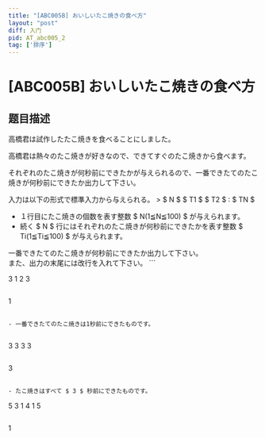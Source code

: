 ```yaml
---
title: "[ABC005B] おいしいたこ焼きの食べ方"
layout: "post"
diff: 入门
pid: AT_abc005_2
tag: ['排序']
---
```


# [ABC005B] おいしいたこ焼きの食べ方

## 题目描述

[problemUrl]: https://atcoder.jp/contests/abc005/tasks/abc005_2

 高橋君は試作したたこ焼きを食べることにしました。

 高橋君は熱々のたこ焼きが好きなので、できてすぐのたこ焼きから食べます。

 それぞれのたこ焼きが何秒前にできたかが与えられるので、一番できたてのたこ焼きが何秒前にできたか出力して下さい。

 入力は以下の形式で標準入力から与えられる。 > $ N $ $ T1 $ $ T2 $ : $ TN $

- １行目にたこ焼きの個数を表す整数 $ N(1≦N≦100) $ が与えられます。
- 続く $ N $ 行にはそれぞれのたこ焼きが何秒前にできたかを表す整数 $ Ti(1≦Ti≦100) $ が与えられます。
 
 一番できたてのたこ焼きが何秒前にできたか出力して下さい。  
また、出力の末尾には改行を入れて下さい。 ```

3
1
2
3
```

 ```

1
```

- 一番できたてのたこ焼きは1秒前にできたものです。
 
```

3
3
3
3
```

 ```

3
```

- たこ焼きはすべて $ 3 $ 秒前にできたものです。

```

5
3
1
4
1
5
```

 ```

1
```

